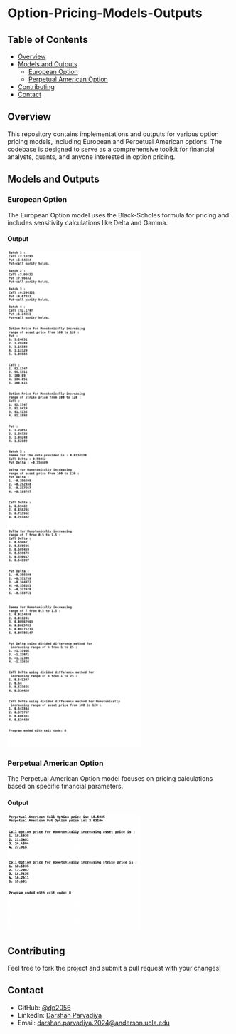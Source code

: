 # Option-Pricing-Models-Outputs

## Table of Contents

- [Overview](#overview)
- [Models and Outputs](#models-and-outputs)
  - [European Option](#european-option)
  - [Perpetual American Option](#perpetual-american-option)
- [Contributing](#contributing)
- [Contact](#contact)

## Overview

This repository contains implementations and outputs for various option pricing models, including European and Perpetual American options. The codebase is designed to serve as a comprehensive toolkit for financial analysts, quants, and anyone interested in option pricing.

## Models and Outputs

### European Option

The European Option model uses the Black-Scholes formula for pricing and includes sensitivity calculations like Delta and Gamma.

#### Output

<img src="European_Option_Output/main_output.png" width="300" alt="European Option Output">

### Perpetual American Option

The Perpetual American Option model focuses on pricing calculations based on specific financial parameters.

#### Output

<img src="Perpetual_American_Output/one.png" width="300" alt="Perpetual American Option Output">

## Contributing

Feel free to fork the project and submit a pull request with your changes!


## Contact

- GitHub: [@dp2056](https://github.com/dp2056)
- LinkedIn: [Darshan Parvadiya](https://www.linkedin.com/in/dparvadiya)
- Email: darshan.parvadiya.2024@anderson.ucla.edu
